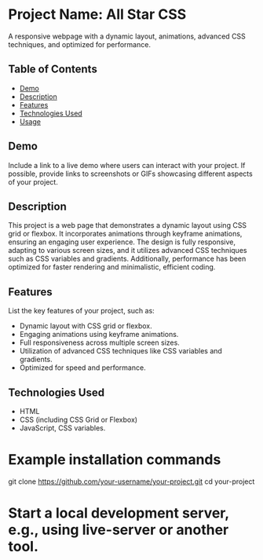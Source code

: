 # Project Name:  All Star CSS

A responsive webpage with a dynamic layout, animations, advanced CSS techniques, and optimized for performance.

## Table of Contents

- [Demo](#demo)
- [Description](#description)
- [Features](#features)
- [Technologies Used](#technologies-used)
- [Usage](#usage)

## Demo

Include a link to a live demo where users can interact with your project. If possible, provide links to screenshots or GIFs showcasing different aspects of your project.

## Description

This project is a web page that demonstrates a dynamic layout using CSS grid or flexbox. It incorporates animations through keyframe animations, ensuring an engaging user experience. The design is fully responsive, adapting to various screen sizes, and it utilizes advanced CSS techniques such as CSS variables and gradients. Additionally, performance has been optimized for faster rendering and minimalistic, efficient coding.

## Features

List the key features of your project, such as:
- Dynamic layout with CSS grid or flexbox.
- Engaging animations using keyframe animations.
- Full responsiveness across multiple screen sizes.
- Utilization of advanced CSS techniques like CSS variables and gradients.
- Optimized for speed and performance.

## Technologies Used

- HTML
- CSS (including CSS Grid or Flexbox)
- JavaScript, CSS variables.


# Example installation commands
git clone https://github.com/your-username/your-project.git
cd your-project
# Start a local development server, e.g., using live-server or another tool.
